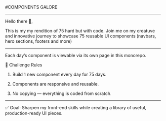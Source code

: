 #COMPONENTS GALORE

---

Hello there 👋,

This is my my rendition of 75 hard but with code.
Join me on my creatuve and innovative journey to showcase 75 reusable UI components (navbars, hero sections, footers and more)

---

Each day’s component is viewable via its own page in this monorepo.

📜 Challenge Rules

1. Build 1 new component every day for 75 days.

2. Components are responsive and reusable.

3. No copying — everything is coded from scratch.

---

✅ Goal: Sharpen my front-end skills while creating a library of useful, production-ready UI pieces.
